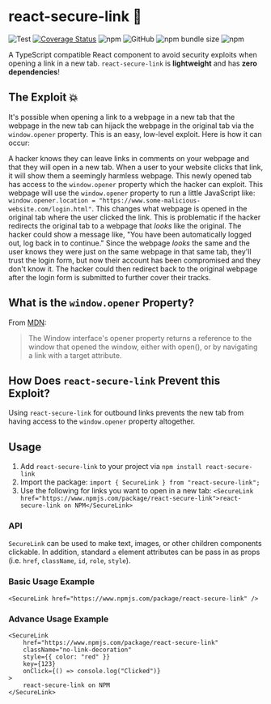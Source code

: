 # react-secure-link 🔗

![Test](https://github.com/dbudwin/react-secure-link/workflows/Test/badge.svg?branch=main)
[![Coverage Status](https://coveralls.io/repos/github/dbudwin/react-secure-link/badge.svg?branch=main)](https://coveralls.io/github/dbudwin/react-secure-link?branch=main)
![npm](https://img.shields.io/npm/dw/react-secure-link)
![GitHub](https://img.shields.io/github/license/dbudwin/react-secure-link)
![npm bundle size](https://img.shields.io/bundlephobia/min/react-secure-link)
![npm](https://img.shields.io/npm/v/react-secure-link)

A TypeScript compatible React component to avoid security exploits when opening a link in a new tab.  `react-secure-link` is **lightweight** and has **zero dependencies**!

## The Exploit 💥

It's possible when opening a link to a webpage in a new tab that the webpage in the new tab can hijack the webpage in the original tab via the `window.opener` property.  This is an easy, low-level exploit.  Here is how it can occur:

A hacker knows they can leave links in comments on your webpage and that they will open in a new tab.  When a user to your website clicks that link, it will show them a seemingly harmless webpage.  This newly opened tab has access to the `window.opener` property which the hacker can exploit.  This webpage will use the `window.opener` property to run a little JavaScript like: `window.opener.location = "https://www.some-malicious-website.com/login.html"`.  This changes what webpage is opened in the original tab where the user clicked the link.  This is problematic if the hacker redirects the original tab to a webpage that _looks_ like the original.  The hacker could show a message like, "You have been automatically logged out, log back in to continue."  Since the webpage _looks_ the same and the user knows they were just on the same webpage in that same tab, they'll trust the login form, but now their account has been compromised and they don't know it.  The hacker could then redirect back to the original webpage after the login form is submitted to further cover their tracks.

## What is the `window.opener` Property?

From [MDN](https://developer.mozilla.org/en-US/docs/Web/API/Window/opener):

> The Window interface's opener property returns a reference to the window that opened the window, either with open(), or by navigating a link with a target attribute.

## How Does `react-secure-link` Prevent this Exploit?

Using `react-secure-link` for outbound links prevents the new tab from having access to the `window.opener` property altogether.

## Usage

1. Add `react-secure-link` to your project via `npm install react-secure-link`
2. Import the package: `import { SecureLink } from "react-secure-link";`
3. Use the following for links you want to open in a new tab: `<SecureLink href="https://www.npmjs.com/package/react-secure-link">react-secure-link on NPM</SecureLink>`

### API

`SecureLink` can be used to make text, images, or other children components clickable.  In addition, standard `a` element attributes can be pass in as props (i.e. `href`, `className`, `id`, `role`, `style`).

### Basic Usage Example

```tsx
<SecureLink href="https://www.npmjs.com/package/react-secure-link" />
```

### Advance Usage Example

```tsx
<SecureLink
    href="https://www.npmjs.com/package/react-secure-link"
    className="no-link-decoration"
    style={{ color: "red" }}
    key={123}
    onClick={() => console.log("Clicked")}
>
    react-secure-link on NPM
</SecureLink>
```
